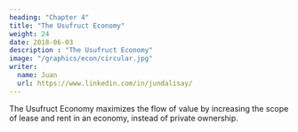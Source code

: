 ```yaml
---
heading: "Chapter 4"
title: "The Usufruct Economy"
weight: 24
date: 2018-06-03
description : "The Usufruct Economy"
image: "/graphics/econ/circular.jpg"
writer:
  name: Juan
  url: https://www.linkedin.com/in/jundalisay/
---
```



The Usufruct Economy maximizes the flow of value by increasing the scope of lease and rent in an economy, instead of private ownership. 

  